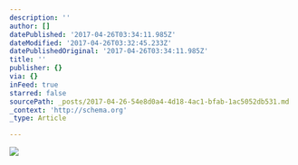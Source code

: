 ```yaml
---
description: ''
author: []
datePublished: '2017-04-26T03:34:11.985Z'
dateModified: '2017-04-26T03:32:45.233Z'
datePublishedOriginal: '2017-04-26T03:34:11.985Z'
title: ''
publisher: {}
via: {}
inFeed: true
starred: false
sourcePath: _posts/2017-04-26-54e8d0a4-4d18-4ac1-bfab-1ac5052db531.md
_context: 'http://schema.org'
_type: Article

---
```

![](https://the-grid-user-content.s3-us-west-2.amazonaws.com/e676e90f-a91a-43bf-9f66-6878274702e7.jpg)